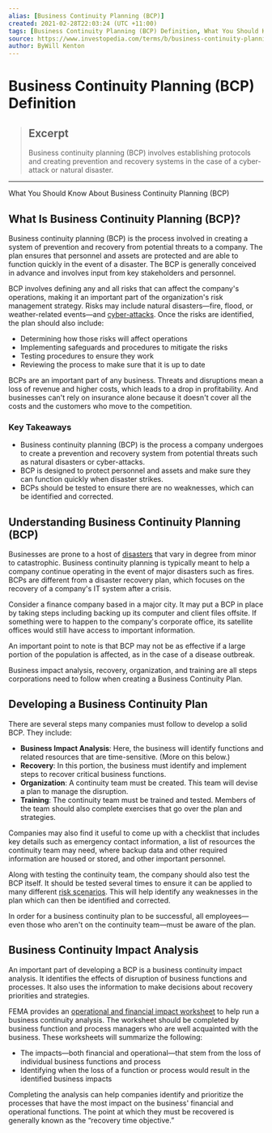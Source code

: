 ```yaml
---
alias: [Business Continuity Planning (BCP)]
created: 2021-02-28T22:03:24 (UTC +11:00)
tags: [Business Continuity Planning (BCP) Definition, What You Should Know About Business Continuity Planning (BCP)]
source: https://www.investopedia.com/terms/b/business-continuity-planning.asp
author: ByWill Kenton
---
```


# Business Continuity Planning (BCP) Definition

> ## Excerpt
> Business continuity planning (BCP) involves establishing protocols and creating prevention and recovery systems in the case of a cyber-attack or natural disaster.

---

What You Should Know About Business Continuity Planning (BCP)
## What Is Business Continuity Planning (BCP)? 

Business continuity planning (BCP) is the process involved in creating a system of prevention and recovery from potential threats to a company. The plan ensures that personnel and assets are protected and are able to function quickly in the event of a disaster. The BCP is generally conceived in advance and involves input from key stakeholders and personnel.

BCP involves defining any and all risks that can affect the company's operations, making it an important part of the organization's risk management strategy. Risks may include natural disasters—fire, flood, or weather-related events—and [cyber-attacks](https://www.investopedia.com/articles/personal-finance/012117/cyber-attacks-and-bank-failures-risks-you-should-know.asp). Once the risks are identified, the plan should also include:

-   Determining how those risks will affect operations
-   Implementing safeguards and procedures to mitigate the risks
-   Testing procedures to ensure they work
-   Reviewing the process to make sure that it is up to date

BCPs are an important part of any business. Threats and disruptions mean a loss of revenue and higher costs, which leads to a drop in profitability. And businesses can't rely on insurance alone because it doesn't cover all the costs and the customers who move to the competition.

### Key Takeaways

-   Business continuity planning (BCP) is the process a company undergoes to create a prevention and recovery system from potential threats such as natural disasters or cyber-attacks.
-   BCP is designed to protect personnel and assets and make sure they can function quickly when disaster strikes.
-   BCPs should be tested to ensure there are no weaknesses, which can be identified and corrected.

## Understanding Business Continuity Planning (BCP)

Businesses are prone to a host of [disasters](https://www.investopedia.com/articles/forex/11/international-events-affect-forex.asp) that vary in degree from minor to catastrophic. Business continuity planning is typically meant to help a company continue operating in the event of major disasters such as fires. BCPs are different from a disaster recovery plan, which focuses on the recovery of a company's IT system after a crisis.

Consider a finance company based in a major city. It may put a BCP in place by taking steps including backing up its computer and client files offsite. If something were to happen to the company's corporate office, its satellite offices would still have access to important information.

An important point to note is that BCP may not be as effective if a large portion of the population is affected, as in the case of a disease outbreak.

Business impact analysis, recovery, organization, and training are all steps corporations need to follow when creating a Business Continuity Plan.

## Developing a Business Continuity Plan

There are several steps many companies must follow to develop a solid BCP. They include:

-   **Business Impact Analysis**: Here, the business will identify functions and related resources that are time-sensitive. (More on this below.)
-   **Recovery**: In this portion, the business must identify and implement steps to recover critical business functions.
-   **Organization**: A continuity team must be created. This team will devise a plan to manage the disruption.
-   **Training**: The continuity team must be trained and tested. Members of the team should also complete exercises that go over the plan and strategies.

Companies may also find it useful to come up with a checklist that includes key details such as emergency contact information, a list of resources the continuity team may need, where backup data and other required information are housed or stored, and other important personnel.

Along with testing the continuity team, the company should also test the BCP itself. It should be tested several times to ensure it can be applied to many different [risk scenarios](https://www.investopedia.com/articles/04/092904.asp). This will help identify any weaknesses in the plan which can then be identified and corrected.

In order for a business continuity plan to be successful, all employees—even those who aren't on the continuity team—must be aware of the plan.

## Business Continuity Impact Analysis

An important part of developing a BCP is a business continuity impact analysis. It identifies the effects of disruption of business functions and processes. It also uses the information to make decisions about recovery priorities and strategies.

FEMA provides an [operational and financial impact worksheet](https://www.fema.gov/media-library/assets/documents/89526) to help run a business continuity analysis. The worksheet should be completed by business function and process managers who are well acquainted with the business. These worksheets will summarize the following:

-   The impacts—both financial and operational—that stem from the loss of individual business functions and process
-   Identifying when the loss of a function or process would result in the identified business impacts

Completing the analysis can help companies identify and prioritize the processes that have the most impact on the business' financial and operational functions. The point at which they must be recovered is generally known as the “recovery time objective.”
